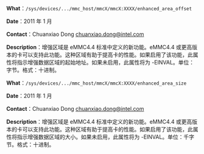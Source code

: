 **What**：`/sys/devices/.../mmc_host/mmcX/mmcX:XXXX/enhanced_area_offset`

**Date**：2011 年 1 月

**Contact**：Chuanxiao Dong <chuanxiao.dong@intel.com>

**Description**：增强区域是 eMMC4.4 标准中定义的新功能。eMMC4.4 或更高版本的卡可以支持此功能。这种区域有助于提高卡的性能。如果启用了该功能，此属性将指示增强数据区域的起始地址。如果未启用，此属性将为 -EINVAL。单位：字节。格式：十进制。

**What**：`/sys/devices/.../mmc_host/mmcX/mmcX:XXXX/enhanced_area_size`

**Date**：2011 年 1 月

**Contact**：Chuanxiao Dong <chuanxiao.dong@intel.com>

**Description**：增强区域是 eMMC4.4 标准中定义的新功能。eMMC4.4 或更高版本的卡可以支持此功能。这种区域有助于提高卡的性能。如果启用了该功能，此属性将指示增强数据区域的大小。如果未启用，此属性将为 -EINVAL。单位：千字节。格式：十进制。 